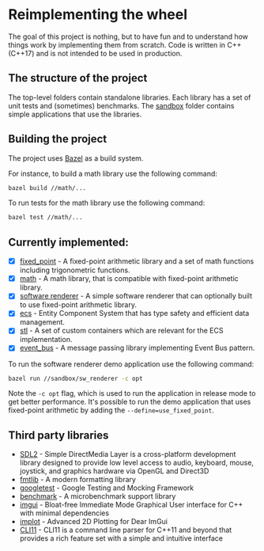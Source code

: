 # Reimplementing the wheel

The goal of this project is nothing, but to have fun and to understand how things work by implementing them from scratch.
Code is written in C++ (C++17) and is not intended to be used in production.

## The structure of the project

The top-level folders contain standalone libraries. Each library has a set of unit tests and (sometimes) benchmarks.
The [sandbox](sandbox) folder contains simple applications that use the libraries.

## Building the project

The project uses [Bazel](https://bazel.build/) as a build system.

For instance, to build a math library use the following command:
```bash
bazel build //math/...
```

To run tests for the math library use the following command:
```bash
bazel test //math/...
```

## Currently implemented:
- [x] [fixed_point](fixed_point) - A fixed-point arithmetic library and a set of math functions including trigonometric functions.
- [x] [math](math) - A math library, that is compatible with fixed-point arithmetic library.
- [x] [software renderer](sw_renderer) - A simple software renderer that can optionally built to use fixed-point arithmetic library.
- [x] [ecs](ecs) - Entity Component System that has type safety and efficient data management.
- [x] [stl](stl) - A set of custom containers which are relevant for the ECS implementation.
- [x] [event_bus](event_bus) - A message passing library implementing Event Bus pattern.

To run the software renderer demo application use the following command:
```bash
bazel run //sandbox/sw_renderer -c opt
```
Note the `-c opt` flag, which is used to run the application in release mode to get better performance.
It's possible to run the demo application that uses fixed-point arithmetic by adding the `--define=use_fixed_point`.

## Third party libraries
- [SDL2](https://www.libsdl.org/) - Simple DirectMedia Layer is a cross-platform development library designed to provide low level access to audio, keyboard, mouse, joystick, and graphics hardware via OpenGL and Direct3D
- [fmtlib](https://github.com/fmtlib) - A modern formatting library
- [googletest](https://github.com/google/googletest) - Google Testing and Mocking Framework
- [benchmark](https://github.com/google/benchmark) - A microbenchmark support library
- [imgui](https://github.com/ocornut/imgui) - Bloat-free Immediate Mode Graphical User interface for C++ with minimal dependencies
- [implot](https://github.com/epezent/implot) - Advanced 2D Plotting for Dear ImGui
- [CLI11](https://github.com/CLIUtils/CLI11) - CLI11 is a command line parser for C++11 and beyond that provides a rich feature set with a simple and intuitive interface
